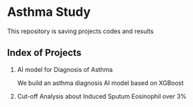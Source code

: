 # Asthma Study

This repository is saving projects codes and results

## Index of Projects

1. AI model for Diagnosis of Asthma

    We build an asthma diagnosis AI model based on XGBoost
    
2. Cut-off Analysis about Induced Sputum Eosinophil over 3%